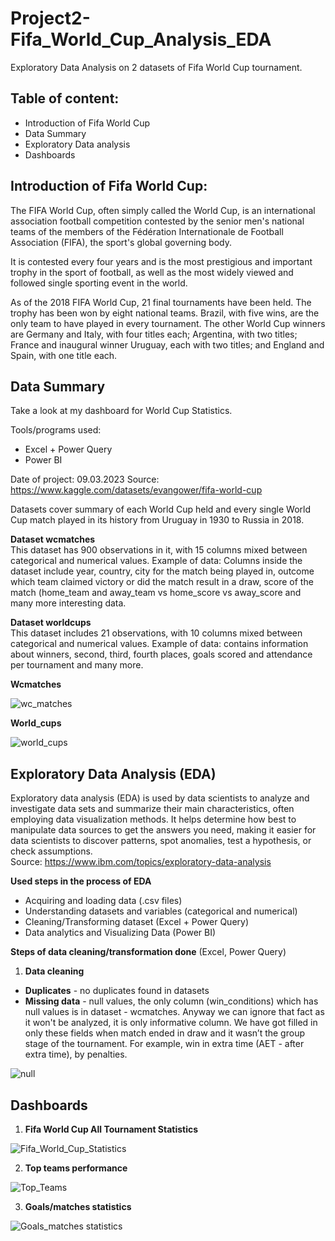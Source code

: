 # Project2-Fifa_World_Cup_Analysis_EDA
Exploratory Data Analysis on 2 datasets of Fifa World Cup tournament. </br>

## Table of content:
- Introduction of Fifa World Cup
- Data Summary
- Exploratory Data analysis
- Dashboards

## Introduction of Fifa World Cup: 

The FIFA World Cup, often simply called the World Cup, is an international association football competition contested by the senior men's national teams of the members of the Fédération Internationale de Football Association (FIFA), the sport's global governing body. 

It is contested every four years and is the most prestigious and important trophy in the sport of football, as well as the most widely viewed and followed single sporting event in the world. 

As of the 2018 FIFA World Cup, 21 final tournaments have been held. The trophy has been won by eight national teams. Brazil, with five wins, are the only team to have played in every tournament. The other World Cup winners are Germany and Italy, with four titles each; Argentina, with two titles; France and inaugural winner Uruguay, each with two titles; and England and Spain, with one title each.

## Data Summary

Take a look at my dashboard for World Cup Statistics. 

Tools/programs used: 
- Excel + Power Query 
- Power BI

Date of project: 09.03.2023
Source: https://www.kaggle.com/datasets/evangower/fifa-world-cup

Datasets cover summary of each World Cup held and every single World Cup match played in its history from Uruguay in 1930 to Russia in 2018.

**Dataset wcmatches** </br>
This dataset has 900 observations in it, with 15 columns mixed between categorical and numerical values. 
Example of data: Columns inside the dataset include year, country, city for the match being played in, outcome which team claimed victory or did the match result in a draw, score of the match (home_team and away_team vs home_score vs away_score and many more interesting data.

**Dataset worldcups** </br>
This dataset includes 21 observations, with 10 columns mixed between categorical and numerical values.
Example of data: contains information about winners, second, third, fourth places, goals scored and attendance per tournament and many more.

**Wcmatches**

![wc_matches](https://user-images.githubusercontent.com/127090462/224045218-956f21ca-d3e6-46e5-82c4-8fed629aa718.JPG)


**World_cups**

![world_cups](https://user-images.githubusercontent.com/127090462/224045230-e65c1492-794c-49c9-b49a-6b4b2329c3f0.JPG)

## Exploratory Data Analysis (EDA)

Exploratory data analysis (EDA) is used by data scientists to analyze and investigate data sets and summarize their main characteristics, often employing data visualization methods. It helps determine how best to manipulate data sources to get the answers you need, making it easier for data scientists to discover patterns, spot anomalies, test a hypothesis, or check assumptions. </br>
Source: https://www.ibm.com/topics/exploratory-data-analysis


**Used steps in the process of EDA**

- Acquiring and loading data (.csv files)
- Understanding datasets and variables (categorical and numerical)
- Cleaning/Transforming dataset (Excel + Power Query)
- Data analytics and Visualizing Data (Power BI)

**Steps of data cleaning/transformation done** (Excel, Power Query)

1. **Data cleaning**

- **Duplicates** - no duplicates found in datasets
- **Missing data** - null values, the only column (win_conditions) which has null values is in dataset - wcmatches. Anyway we can ignore that fact as it won't be analyzed, it is only informative column. We have got filled in only these fields when match ended in draw and it wasn’t the group stage of the tournament. For example, win in extra time (AET - after extra time), by penalties. 

![null](https://user-images.githubusercontent.com/127090462/224044712-e144e67a-d4a3-48c4-85a0-6936bd59d711.JPG)

## Dashboards

1. **Fifa World Cup All Tournament Statistics**

![Fifa_World_Cup_Statistics](https://user-images.githubusercontent.com/127090462/224028023-12368135-60ed-4d97-8076-fa3b0332411d.JPG)

2. **Top teams performance**

![Top_Teams](https://user-images.githubusercontent.com/127090462/224028099-8d2382f7-bcdc-466c-bcd0-9e02c68e4ec1.JPG)


3. **Goals/matches statistics**

![Goals_matches statistics](https://user-images.githubusercontent.com/127090462/224028140-0d515739-4456-4a39-a15c-3832e92d1c98.JPG)

